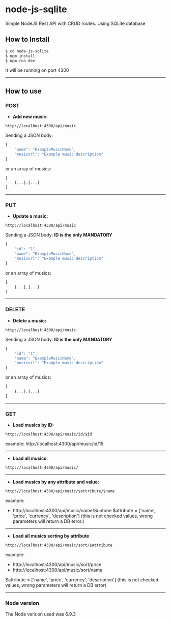 # node-js-sqlite
Simple NodeJS Rest API with CRUD routes.
Using SQLite database

## How to Install
```sh
$ cd node-js-sqlite
$ npm install 
$ npm run dev
```

It will be running on port 4300

------------

## How to use

### POST
* **Add new music:**
```
http://localhost:4300/api/music
```
Sending a JSON body:
```javascript
{
	"name": "ExampleMusicName",
	"musicurl": "Example music description"
}
```
or an array of musics:
```javascript
[
	{...},{...}
]
```

---------------------------------------------

### PUT
* **Update a music:**
```
http://localhost:4300/api/music
```
Sending a JSON body: **ID is the only MANDATORY**
```javascript
{
	"id": "1",
	"name": "ExampleMusicName",
	"musicurl": "Example music description"
}
```
or an array of musics:
```javascript
[
	{...},{...}
]
```

---------------------------------------------

### DELETE
* **Delete a music:**
```
http://localhost:4300/api/music
```
Sending a JSON body: **ID is the only MANDATORY**
```javascript
{
	"id": "1",
	"name": "ExampleMusicName",
	"musicurl": "Example music description"
}
```
or an array of musics:
```javascript
[
	{...},{...}
]
```

---------------------------------------------

### GET
* **Load musics by ID:**
```
http://localhost:4300/api/music/id/$id
```
example: http://localhost:4300/api/music/id/15
_____

* **Load all musics:**
```
http://localhost:4300/api/music/
```
______

* **Load musics by any attribute and value:** 
```
http://localhost:4300/api/music/$attribute/$name
```
example: 
- http://localhost:4300/api/music/name/Suntone
$attribute = ['name', 'price', 'currency', 'description']
(this is not checked values, wrong parameters will return a DB error.)
_____

* **Load all musics sorting by attribute** 
```
http://localhost:4300/api/music/sort/$attribute
```
example: 
- http://localhost:4300/api/music/sort/price
- http://localhost:4300/api/music/sort/name

$attribute = ['name', 'price', 'currency', 'description']
(this is not checked values, wrong parameters will return a DB error)
____


### Node version
The Node version used was 6.9.3